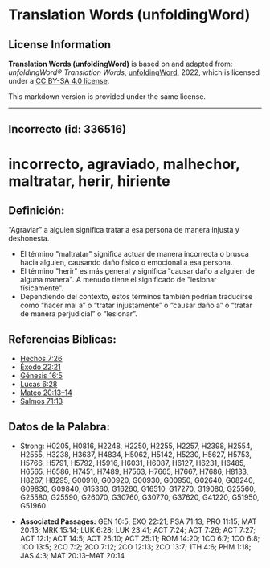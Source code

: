 # Translation Words (unfoldingWord)

## License Information

**Translation Words (unfoldingWord)** is based on and adapted from: _unfoldingWord® Translation Words_, [unfoldingWord](https://unfoldingword.org/utw), 2022, which is licensed under a [CC BY-SA 4.0 license](https://creativecommons.org/licenses/by-sa/4.0/legalcode.en).

This markdown version is provided under the same license.



--------------------------------

## Incorrecto (id: 336516)

incorrecto, agraviado, malhechor, maltratar, herir, hiriente
============================================================

Definición:
-----------

“Agraviar” a alguien significa tratar a esa persona de manera injusta y deshonesta.

* El término "maltratar" significa actuar de manera incorrecta o brusca hacia alguien, causando daño físico o emocional a esa persona.
* El término "herir" es más general y significa "causar daño a alguien de alguna manera". A menudo tiene el significado de "lesionar físicamente".
* Dependiendo del contexto, estos términos también podrían traducirse como “hacer mal a” o “tratar injustamente” o “causar daño a” o “tratar de manera perjudicial” o “lesionar”.

Referencias Bíblicas:
---------------------

* [Hechos 7:26](https://ref.ly/Acts7:26)
* [Éxodo 22:21](https://ref.ly/Exod22:21)
* [Génesis 16:5](https://ref.ly/Gen16:5)
* [Lucas 6:28](https://ref.ly/Luke6:28)
* [Mateo 20:13–14](https://ref.ly/Matt20:13-Matt20:14)
* [Salmos 71:13](https://ref.ly/Ps71:13)

Datos de la Palabra:
--------------------

* Strong: H0205, H0816, H2248, H2250, H2255, H2257, H2398, H2554, H2555, H3238, H3637, H4834, H5062, H5142, H5230, H5627, H5753, H5766, H5791, H5792, H5916, H6031, H6087, H6127, H6231, H6485, H6565, H6586, H7451, H7489, H7563, H7665, H7667, H7686, H8133, H8267, H8295, G00910, G00920, G00930, G00950, G02640, G08240, G09830, G09840, G15360, G16260, G16510, G17270, G19080, G25560, G25580, G25590, G26070, G30760, G30770, G37620, G41220, G51950, G51960

* **Associated Passages:** GEN 16:5; EXO 22:21; PSA 71:13; PRO 11:15; MAT 20:13; MRK 15:14; LUK 6:28; LUK 23:41; ACT 7:24; ACT 7:26; ACT 7:27; ACT 12:1; ACT 14:5; ACT 25:10; ACT 25:11; ROM 14:20; 1CO 6:7; 1CO 6:8; 1CO 13:5; 2CO 7:2; 2CO 7:12; 2CO 12:13; 2CO 13:7; 1TH 4:6; PHM 1:18; JAS 4:3; MAT 20:13–MAT 20:14

